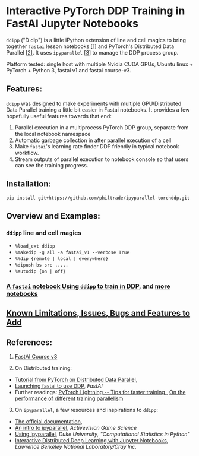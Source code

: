 # Interactive PyTorch DDP Training in FastAI Jupyter Notebooks

`ddipp` ("D dip") is a little iPython extension of line and cell magics to bring together `fastai` lesson notebooks [[1]](#course_v3) and PyTorch's Distributed Data Parallel [[2]](#pytorchddp).  It uses `ipyparallel` [[3]](#ipp) to manage the DDP process group. 

Platform tested: single host with multiple Nvidia CUDA GPUs, Ubuntu linux + PyTorch + Python 3, fastai v1 and fastai course-v3.

## Features:

`ddipp` was designed to make experiments with multiple GPU/Distributed Data Parallel training a little bit easier in Fastai notebooks.  It provides a few hopefully useful features towards that end:

1. Parallel execution in a multiprocess PyTorch DDP group, separate from the local notebook namespace
2. Automatic garbage collection in after parallel execution of a cell
3. Make `fastai`'s learning rate finder DDP friendly in typical notebook workflow.
4. Stream outputs of parallel execution to notebook console so that users can see the training progress.


## Installation:

`pip install git+https://github.com/philtrade/ipyparallel-torchddp.git`

## Overview and Examples:
### `ddipp` line and cell magics
* `%load_ext ddipp`
* `%makedip -g all -a fastai_v1 --verbose True`
* `%%dip {remote | local | everywhere} `
* `%dipush bs src .....`
* `%autodip {on | off}`

### [A `fastai` notebook Using `ddipp` to train in DDP](notebooks/ddipp_usage_fastai.ipynb), and [more notebooks](notebooks/)
## [Known Limitations, Issues, Bugs and Features to Add](Issues.md)

## References:

1. <a name="course_v3"></a> [FastAI Course v3](https://course.fast.ai/)

2. <a name="pytorchddp"></a>On Distributed training:
* [Tutorial from PyTorch on Distributed Data Parallel](https://pytorch.org/tutorials/intermediate/ddp_tutorial.html), 
* [Launching fastai to use DDP](https://docs.fast.ai/distributed.html), *FastAI*
* Further readings: [PyTorch Lightning -- Tips for faster training ](https://towardsdatascience.com/9-tips-for-training-lightning-fast-neural-networks-in-pytorch-8e63a502f565), [On the performance of different training parallelism](http://www.telesens.co/2019/04/04/distributed-data-parallel-training-using-pytorch-on-aws/)


3. <a name="ipp"></a>On `ipyparallel`, a few resources and inspirations to `ddipp`:
* [The official documentation](https://ipyparallel.readthedocs.io/en/latest/intro.html),
* [An intro to ipyparallel](http://activisiongamescience.github.io/2016/04/19/IPython-Parallel-Introduction/), *Activevision Game Science*
* [Using ipyparallel](http://people.duke.edu/~ccc14/sta-663-2016/19C_IPyParallel.html), *Duke University, "Computational Statistics in Python"*
* [Interactive Distributed Deep Learning with Jupyter Notebooks](https://sc18.supercomputing.org/proceedings/tech_poster/poster_files/post206s2-file3.pdf), *Lawrence Berkeley National Laboratory/Cray Inc.*



